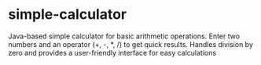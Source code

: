 # simple-calculator
Java-based simple calculator for basic arithmetic operations. Enter two numbers and an operator (+, -, *, /) to get quick results. Handles division by zero and provides a user-friendly interface for easy calculations
